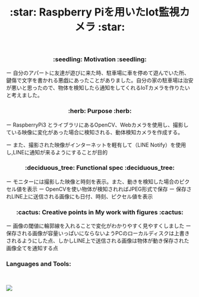 <h1 align="center">:star:  Raspberry Piを用いたIot監視カメラ  :star:</h1>
&nbsp;

<h3 align="center">:seedling:  Motivation  :seedling:</h3>
ー   自分のアパートに友達が遊びに来た時、駐車場に車を停めて遊んでいた所、鍵傷で文字を書かれる悪戯にあったことがありました。自分の家の駐車場は治安が悪いと思ったので、物体を検知したら通知をしてくれるIoTカメラを作りたいと考えました。   

<h3 align="center">:herb:  Purpose  :herb:</h3>
ー  RaspberryPi3 とライブラリにあるOpenCV、Webカメラを使用し、撮影している映像に変化があった場合に検知される、動体検知カメラを作成する。

ー  また、撮影された映像がインターネットを軽有して（LINE Notify）を使用し,LINEに通知が来るようにすることが目的

<h3 align="center">:deciduous_tree:  Functional spec  :deciduous_tree:</h3>
ー  モニターには撮影した映像と時刻を表示。また、動きを検知した場合のピクセル値を表示  
ー  OpenCVを使い物体が検知されればJPEG形式で保存
ー  保存されLINE上に送信される画像にも日付、時刻、ピクセル値を表示

<h3 align="center">:cactus:  Creative points in My work with figures  :cactus: </h3>
ー  画像の閾値に輪郭線を入れることで変化がわかりやすく見やすくしました
ー  保存される画像が容量いっぱいにならないようPCのローカルディスクは上書きされるようにした点、しかしLINE上で送信される画像は物体が動き保存された画像全てを通知する点


<h3 align="left">Languages and Tools:</h3>
&nbsp;
<p align="left">
<a paython="https://www.python.org/" target="_blank" rel="noopener"> <img src="https://www.python.org/static/community_logos/python-logo-master-v3-TM.png" ></a> </p>

</p>
&nbsp;
